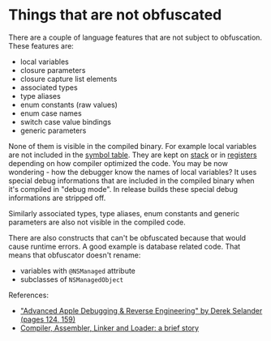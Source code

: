 # Things that are not obfuscated

There are a couple of language features that are not subject to obfuscation.
These features are:
  - local variables
  - closure parameters
  - closure capture list elements
  - associated types
  - type aliases
  - enum constants (raw values)
  - enum case names
  - switch case value bindings
  - generic parameters

None of them is visible in the compiled binary. For example local variables are not included in the [symbol table](https://en.wikipedia.org/wiki/Symbol_table). They are kept on [stack](https://en.wikipedia.org/wiki/Call_stack) or in [registers](https://en.wikipedia.org/wiki/Processor_register) depending on how compiler optimized the code. You may be now wondering - how the debugger know the names of local variables? It uses special debug informations that are included in the compiled binary when it's compiled in "debug mode". In release builds these special debug informations are stripped off.

Similarly associated types, type aliases, enum constants and generic parameters are also not visible in the compiled code.


There are also constructs that can't be obfuscated because that would cause runtime errors. A good example is database related code. That means that obfuscator doesn't rename:
  - variables with `@NSManaged` attribute
  - subclasses of `NSManagedObject`

References:
  - ["Advanced Apple Debugging & Reverse Engineering" by Derek Selander (pages 124, 159)](https://store.raywenderlich.com/products/advanced-apple-debugging-and-reverse-engineering)
  - [Compiler, Assembler, Linker and Loader:
 a brief story](http://www.tenouk.com/ModuleW.html)
